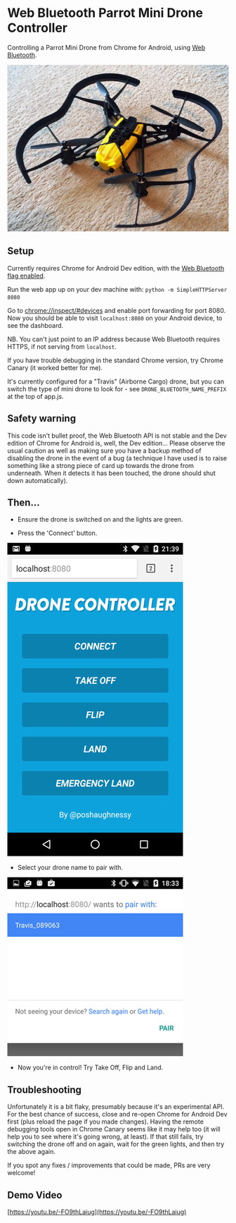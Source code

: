 # Web Bluetooth Parrot Mini Drone Controller

Controlling a Parrot Mini Drone from Chrome for Android, using [Web Bluetooth](https://developers.google.com/web/updates/2015/07/interact-with-ble-devices-on-the-web?hl=en).

![Parrot mini drone](docs/images/parrot-mini-drone.jpg?raw=true "Parrot mini drone") 
 
## Setup

Currently requires Chrome for Android Dev edition, with the [Web Bluetooth flag enabled](https://developers.google.com/web/updates/2015/07/interact-with-ble-devices-on-the-web#before-we-start).

Run the web app up on your dev machine with: `python -m SimpleHTTPServer 8080`

Go to [chrome://inspect/#devices](chrome://inspect/#devices) and enable port forwarding for port 8080.
Now you should be able to visit `localhost:8080` on your Android device, to see the dashboard. 

NB. You can't just point to an IP address because Web Bluetooth requires HTTPS, if not serving from `localhost`. 

If you have trouble debugging in the standard Chrome version, try Chrome Canary (it worked better for me).

It's currently configured for a "Travis" (Airborne Cargo) drone, but you can switch the type of mini drone to look
for - see `DRONE_BLUETOOTH_NAME_PREFIX` at the top of app.js.   

## Safety warning

This code isn't bullet proof, the Web Bluetooth API is not stable and the Dev edition of Chrome for Android is, well,
the Dev edition... Please observe the usual caution as well as making sure you have a backup method of 
disabling the drone in the event of a bug (a technique I have used is to raise something like a strong piece of card
up towards the drone from underneath. When it detects it has been touched, the drone should shut down automatically).

## Then...

* Ensure the drone is switched on and the lights are green.

* Press the 'Connect' button.

![App screenshot](docs/images/app.png?raw=true "App screenshot")

* Select your drone name to pair with.

![Pair screen](docs/images/pair-screen.png?raw=true "Pair screen")

* Now you're in control! Try Take Off, Flip and Land.  

## Troubleshooting

Unfortunately it is a bit flaky, presumably because it's an experimental API. For the best chance of success,
close and re-open Chrome for Android Dev first (plus reload the page if you made changes). Having the remote debugging 
tools open in Chrome Canary seems like it may help too (it will help you to see where it's going wrong, at least).
If that still fails, try switching the drone off and on again, wait for the green lights, and then try the above again.

If you spot any fixes / improvements that could be made, PRs are very welcome!


## Demo Video

[https://youtu.be/-FO9thLaiug](https://youtu.be/-FO9thLaiug)
